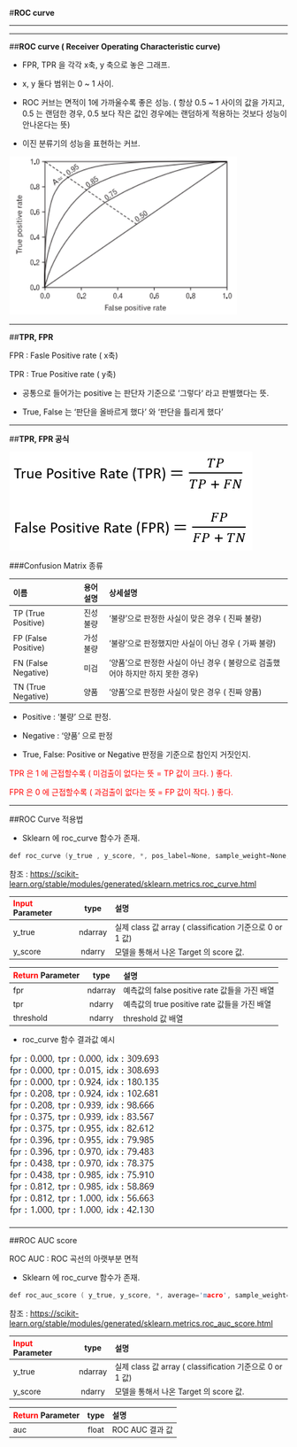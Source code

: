 ﻿#**ROC curve**
<hr>
<hr>


##**ROC curve ( Receiver Operating Characteristic curve)**

- FPR, TPR 을 각각 x축, y 축으로 놓은 그래프.

- x, y 둘다 범위는 0 ~ 1 사이.

- ROC 커브는 면적이 1에 가까울수록 좋은 성능. ( 항상 0.5 ~ 1 사이의 값을 가지고, 0.5 는 랜덤한 경우, 0.5 보다 작은 값인 경우에는 랜덤하게 적용하는 것보다 성능이 안나온다는 뜻)

- 이진 분류기의 성능을 표현하는 커브.

![](Aspose.Words.c2d16555-dc93-41fc-b5cd-17db1734a385.001.png)

<hr>


##**TPR, FPR** 

FPR : Fasle Positive rate ( x축)

TPR : True Positive rate ( y축)

- 공통으로 들어가는 positive 는 판단자 기준으로 ‘그렇다‘ 라고 판별했다는 뜻.

- True, False 는 ‘판단을 올바르게 했다’ 와 ‘판단을 틀리게 했다’ 	
<hr>  

##**TPR, FPR 공식**

![ROC 곡선 및 AUC에 대한 초보자 가이드](Aspose.Words.c2d16555-dc93-41fc-b5cd-17db1734a385.002.png)

###Confusion Matrix 종류

| 이름    | 용어설명     | 상세설명 | 
| :----- | :-------: | :--- |
| TP (True Positive)  | 진성불량  | ‘불량’으로 판정한 사실이 맞은 경우 ( 진짜 불량)       |
| FP (False Positive)  | 가성불량 | ‘불량’으로 판정했지만 사실이 아닌 경우 ( 가짜 불량)    |
| FN (False Negative)  | 미검  | ‘양품’으로 판정한 사실이 아닌 경우 ( 불량으로 검출했어야 하지만 하지 못한 경우)   |
| TN (True Negative)   | 양품  | ‘양품’으로 판정한 사실이 맞은 경우 ( 진짜 양품)  |



- Positive :  ‘불량’ 으로 판정.

- Negative : ‘양품’ 으로 판정

- True, False: Positive or Negative 판정을 기준으로 참인지 거짓인지. 

<span style="color:red">TPR 은 1 에 근접할수록 ( 미검출이 없다는 뜻 = TP 값이 크다. ) 좋다. </span>

<span style="color:red">FPR 은 0 에 근접할수록 ( 과검출이 없다는 뜻 = FP 값이 작다. ) 좋다. </span>

<hr>

##ROC Curve 적용법 

- Sklearn 에 roc_curve 함수가 존재.  
```c++  
def roc_curve (y_true , y_score, *, pos_label=None, sample_weight=None, drop_intermediate=True )
```
참조 : <https://scikit-learn.org/stable/modules/generated/sklearn.metrics.roc_curve.html>

| <span style="color:red">Input</span> Parameter    | type     | 설명 | 
| :----- | :-------: | :--- |
| y_true  | ndarray  | 실제 class 값 array ( classification 기준으로 0 or 1 값)       |
| y_score  | ndarry | 모델을 통해서 나온 Target 의 score 값.   |

| <span style="color:red">Return</span> Parameter    | type     | 설명 | 
| :----- | :-------: | :--- |
| fpr  | ndarray  | 예측값의 false positive rate 값들을 가진 배열      |
| tpr  | ndarry | 예측값의 true positive rate 값들을 가진 배열  |
| threshold  | ndarry | threshold 값 배열  |


- roc_curve 함수 결과값 예시 

![ROC 곡선 및 AUC에 대한 초보자 가이드](roc_curve_results.PNG)



<hr>

##ROC AUC score

ROC AUC : ROC 곡선의 아랫부분 면적
- Sklearn 에 roc_curve 함수가 존재.  
```c++  
def roc_auc_score ( y_true, y_score, *, average='macro', sample_weight=None, max_fpr=None, multi_class='raise', labels=None)
```
참조 : <https://scikit-learn.org/stable/modules/generated/sklearn.metrics.roc_auc_score.html>

| <span style="color:red">Input</span> Parameter    | type     | 설명 | 
| :----- | :-------: | :--- |
| y_true  | ndarray  | 실제 class 값 array ( classification 기준으로 0 or 1 값)       |
| y_score  | ndarry | 모델을 통해서 나온 Target 의 score 값.   |

| <span style="color:red">Return</span> Parameter    | type     | 설명 | 
| :----- | :-------: | :--- |
| auc  | float  | ROC AUC 결과 값      |




